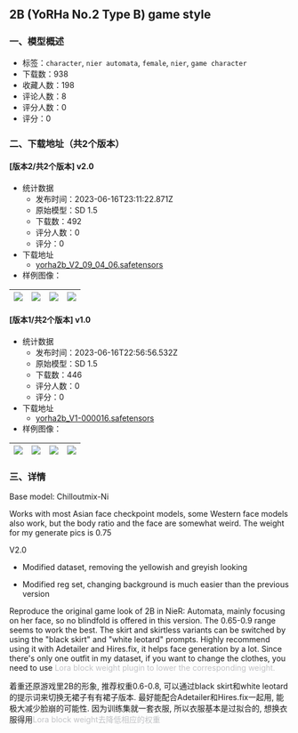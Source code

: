 ## 2B (‎YoRHa No.2 Type B) game style
### 一、模型概述

- 标签：`character`, `nier automata`, `female`, `nier`, `game character`
- 下载数：938
- 收藏人数：198
- 评论人数：8
- 评分人数：0
- 评分：0

### 二、下载地址（共2个版本）

#### [版本2/共2个版本] v2.0

- 统计数据
  - 发布时间：2023-06-16T23:11:22.871Z
  - 原始模型：SD 1.5
  - 下载数：492
  - 评分人数：0
  - 评分：0
- 下载地址
  - [yorha2b_V2_09_04_06.safetensors](https://civitai.com/api/download/models/97543)
- 样例图像：

| <img src="https://image.civitai.com/xG1nkqKTMzGDvpLrqFT7WA/78615743-1900-4f59-b1fa-767582cad8cc/width=450/1172037.jpeg" /> | <img src="https://image.civitai.com/xG1nkqKTMzGDvpLrqFT7WA/28373923-0ce9-42e6-bd4b-73feae9acf0e/width=450/1172038.jpeg" /> | <img src="https://image.civitai.com/xG1nkqKTMzGDvpLrqFT7WA/bc120c78-3a82-4aab-907e-ce96f664ade1/width=450/1172036.jpeg" /> | <img src="https://image.civitai.com/xG1nkqKTMzGDvpLrqFT7WA/2033a8fc-1d5c-4e68-9638-2b02246945e7/width=450/1172044.jpeg" /> |
| ---- | ---- | ---- | ---- |

#### [版本1/共2个版本] v1.0

- 统计数据
  - 发布时间：2023-06-16T22:56:56.532Z
  - 原始模型：SD 1.5
  - 下载数：446
  - 评分人数：0
  - 评分：0
- 下载地址
  - [yorha2b_V1-000016.safetensors](https://civitai.com/api/download/models/94542)
- 样例图像：

| <img src="https://image.civitai.com/xG1nkqKTMzGDvpLrqFT7WA/ded46702-41d7-4924-a21c-7bfe89dd0eaf/width=450/1120074.jpeg" /> | <img src="https://image.civitai.com/xG1nkqKTMzGDvpLrqFT7WA/ba7e97d7-5cdb-4244-b85a-4a292c83e248/width=450/1120071.jpeg" /> | <img src="https://image.civitai.com/xG1nkqKTMzGDvpLrqFT7WA/bcb8e42a-6c7e-4bf8-973d-d71c12f75dbf/width=450/1120073.jpeg" /> | <img src="https://image.civitai.com/xG1nkqKTMzGDvpLrqFT7WA/8978c47a-2e9f-4337-8232-d4b835b6d592/width=450/1120076.jpeg" /> |
| ---- | ---- | ---- | ---- |


### 三、详情
<p></p><p>Base model: Chilloutmix-Ni</p><p>Works with most Asian face checkpoint models, some Western face models also work, but the body ratio and the face are somewhat weird. The weight for my generate pics is 0.75</p><p></p><p>V2.0</p><ul><li><p>Modified dataset, removing the yellowish and greyish looking</p></li><li><p>Modified reg set, changing background is much easier than the previous version</p></li></ul><p></p><p>Reproduce the original game look of 2B in NieR: Automata, mainly focusing on her face, so no blindfold is offered in this version. The 0.65-0.9 range seems to work the best. The skirt and skirtless variants can be switched by using the "black skirt" and "white leotard" prompts. Highly recommend using it with Adetailer and Hires.fix, it helps face generation by a lot. Since there's only one outfit in my dataset, if you want to change the clothes, you need to use <span style="color:rgb(193, 194, 197)">Lora block weight plugin to lower the corresponding weight.</span></p><p></p><p>着重还原游戏里2B的形象, 推荐权重0.6-0.8, 可以通过black skirt和white leotard的提示词来切换无裙子有有裙子版本. 最好能配合Adetailer和Hires.fix一起用, 能极大减少脸崩的可能性. 因为训练集就一套衣服, 所以衣服基本是过拟合的, 想换衣服得用<span style="color:rgb(193, 194, 197)">Lora block weight去降低相应的权重</span></p>